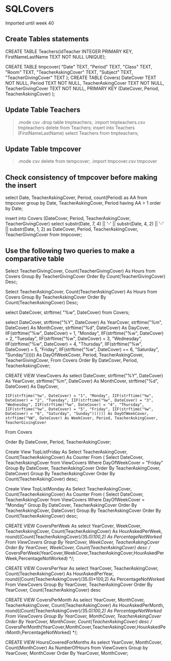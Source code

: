 # SQLCovers
Imported until week 40

## Create Tables statements

CREATE TABLE Teachers(idTeacher INTEGER PRIMARY KEY, FirstNameLastName TEXT NOT NULL UNIQUE);

CREATE TABLE tmpcover(
  "Date" TEXT,
  "Period" TEXT,
  "Class" TEXT,
  "Room" TEXT,
  "TeacherAskingCover" TEXT,
  "Subject" TEXT,
  "TeacherGivingCover" TEXT
);
CREATE TABLE Covers(
DateCover TEXT NOT NULL,
Period TEXT NOT NULL,
TeacherAskingCover TEXT NOT NULL,
TeacherGivingCover TEXT NOT NULL,
PRIMARY KEY (DateCover, Period, TeacherAskingCover)
);

## Update Table Teachers
> .mode csv
> .drop table tmpteachers;
> .import tmpteachers.csv tmpteachers
> delete from Teachers;
> insert into Teachers (FirstNameLastName) select Teachers from tmpteachers;

## Update Table tmpcover
> .mode csv
> delete from tempcover;
> .import tmpcover.csv tmpcover

## Check consistency of tmpcover before making the insert
select Date, TeacherAskingCover, Period, count(Period) as AA from tmpcover group by Date, TeacherAskingCover, Period having AA > 1 order by Date;

insert into Covers (DateCover, Period, TeacherAskingCover, TeacherGivingCover) select substr(Date, 7, 4) || '-' || substr(Date, 4, 2) || '-' || substr(Date, 1, 2) as DateCover, Period, TeacherAskingCover, TeacherGivingCover from tmpcover;

## Use the following two queries to make a comparative table
Select TeacherGivingCover, Count(TeacherGivingCover) As Hours from Covers Group By TeacherGivingCover Order By Count(TeacherGivingCover) Desc;

Select TeacherAskingCover, Count(TeacherAskingCover) As Hours from Covers Group By TeacherAskingCover Order By Count(TeacherAskingCover) Desc;

select DateCover, strftime( "%w", DateCover) from Covers;

select DateCover, strftime("%Y", DateCover) As YearCover, strftime("%m", DateCover) As MonthCover, strftime("%d", DateCover) As DayCover,
	IIF(strftime("%w", DateCover) = 1, "Monday", IIF(strftime("%w", DateCover) = 2, "Tuesday", IIF(strftime("%w", DateCover) = 3, "Wednesday", IIF(strftime("%w", DateCover) = 4, "Thursday", IIF(strftime("%w", DateCover) = 5, "Friday", IIF(strftime("%w", DateCover) == 6, "Saturday", "Sunday")))))) As DayOfWeekCover, Period, TeacherAskingCover, TeacherGivingCover,
From Covers
Order By DateCover, Period, TeacherAskingCover;

CREATE VIEW ViewCovers As
select DateCover, strftime("%Y", DateCover) As YearCover, strftime("%m", DateCover) As MonthCover, strftime("%d", DateCover) As DayCover,

	IIF(strftime("%w", DateCover) = "1", "Monday", IIF(strftime("%w", DateCover) = "2", "Tuesday", IIF(strftime("%w", DateCover) = "3", "Wednesday", IIF(strftime("%w", DateCover) = "4", "Thursday", IIF(strftime("%w", DateCover) = "5", "Friday", IIF(strftime("%w", DateCover) = "6", "Saturday", "Sunday")))))) As DayOfWeekCover, strftime("%W", DateCover) As WeekCover, Period, TeacherAskingCover, TeacherGivingCover

From Covers

Order By DateCover, Period, TeacherAskingCover;

Create View TopListFriday As 
Select TeacherAskingCover, Count(TeacherAskingCover) As Counter From (
Select DateCover, TeacherAskingCover from ViewCovers Where DayOfWeekCover = "Friday" Group By DateCover, TeacherAskingCover Order By TeacherAskingCover, DateCover)
Group By TeacherAskingCover Order By Count(TeacherAskingCover) desc;

Create View TopListMonday As 
Select TeacherAskingCover, Count(TeacherAskingCover) As Counter From (
Select DateCover, TeacherAskingCover from ViewCovers Where DayOfWeekCover = "Monday" Group By DateCover, TeacherAskingCover Order By TeacherAskingCover, DateCover)
Group By TeacherAskingCover Order By Count(TeacherAskingCover) desc;

CREATE VIEW CoversPerWeek As 
select YearCover, WeekCover, TeacherAskingCover, Count(TeacherAskingCover) As HourAskedPerWeek, round((Count(TeacherAskingCover)/35.0)*100,2) As PercentageNotWorked
From ViewCovers
Group By YearCover, WeekCover, TeacherAskingCover
Order By YearCover, WeekCover, Count(TeacherAskingCover) desc
/* CoversPerWeek(YearCover,WeekCover,TeacherAskingCover,HourAskedPerWeek,PercentageNotWorked) */;

CREATE VIEW CoversPerYear As 
select YearCover, TeacherAskingCover, Count(TeacherAskingCover) As HourAskedPerYear, round((Count(TeacherAskingCover)/35.0)*100,2) As PercentageNotWorked
From ViewCovers
Group By YearCover, TeacherAskingCover
Order By YearCover, Count(TeacherAskingCover) desc

CREATE VIEW CoversPerMonth As
select YearCover, MonthCover, TeacherAskingCover, Count(TeacherAskingCover) As HourAskedPerMonth, round((Count(TeacherAskingCover)/35.0)*100,2) As PercentageNotWorked
From ViewCovers
Group By YearCover, MonthCover, TeacherAskingCover
Order By YearCover, MonthCover, Count(TeacherAskingCover) desc
/* CoversPerMonth(YearCover,MonthCover,TeacherAskingCover,HourAskedPerMonth,PercentageNotWorked) */;

CREATE VIEW HoursCoveredForMonths As
select YearCover, MonthCover, Count(MonthCover) As NumberOfHours from ViewCovers Group by YearCover, MonthCover Order By YearCover, MonthCover;

